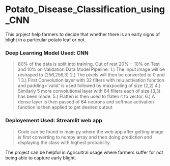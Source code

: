# Potato_Disease_Classification_using_CNN

This prpject help farmers to decide that whether there is an early signs of blight in a particular potato leaf or not.

### Deep Learning Model Used: CNN
> 80% of the data is split into training.
> Out of rest 20%-- 10% on Test and 10% on Validation Data
> Model Pipeline:
  1.) The input image will be reshaped to (256,256,3)
  2.) The pixels will then be converted to 0 and 1
  3.) First Convolution layer with 32 filters with relu activation function and padding='valid' is used followed by maxpooling of size (2,2)
  4.) Similarly 5 more convolutional layer with 64 filters each of size (3,3) has been made.
  5.) Flatten is then used to flaten it to vector.
  6.) A dense layer is then passed of 64 neurons and softmax activation function is then applied to get desired output

### Deployement Used: Streamlit web app
> Code can be found in main.py where the web app after getting image is first converting to numpy array and then doing prediction and displaying the class with highest probability.

The project can be helpful in Agricultral usage where farmers suffer for not being able to capture early blight.
